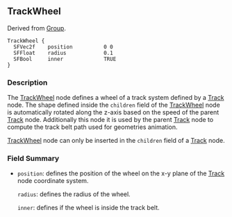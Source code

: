 ## TrackWheel

Derived from [Group](group.md).

```
TrackWheel {
  SFVec2f    position          0 0
  SFFloat    radius            0.1
  SFBool     inner             TRUE
}
```

### Description

The [TrackWheel](#trackwheel) node defines a wheel of a track system defined by
a [Track](track.md) node. The shape defined inside the `children` field of the
[TrackWheel](#trackwheel) node is automatically rotated along the z-axis based
on the speed of the parent [Track](track.md) node. Additionally this node it is
used by the parent [Track](track.md) node to compute the track belt path used
for geometries animation.

[TrackWheel](#trackwheel) node can only be inserted in the `children` field of a
[Track](track.md) node.

### Field Summary

- `position`: defines the position of the wheel on the x-y plane of the
[Track](track.md) node coordinate system.

    `radius`: defines the radius of the wheel.

    `inner`: defines if the wheel is inside the track belt.

